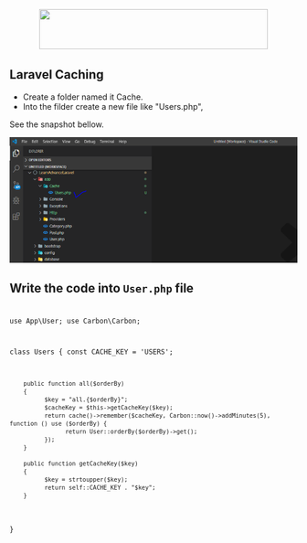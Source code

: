 <p align="center">
  <img src="https://res.cloudinary.com/dtfbvvkyp/image/upload/v1566331377/laravel-logolockup-cmyk-red.svg" width="400" height="70">
</p>


## Laravel Caching

- Create a folder named it Cache.
- Into the filder create a new file like "Users.php", </br>

See the snapshot bellow.
<p align="left">
  <img src="images/users.PNG" width="600" height="220">
</p>

## Write the code into `User.php` file

<code>
<?php
  namespace App\Cache;

  use App\User;
  use Carbon\Carbon;

  class Users
  {
        const CACHE_KEY = 'USERS';

        public function all($orderBy)
        {
              $key = "all.{$orderBy}";
              $cacheKey = $this->getCacheKey($key);
              return cache()->remember($cacheKey, Carbon::now()->addMinutes(5), function () use ($orderBy) {
                    return User::orderBy($orderBy)->get();
              });
        }

        public function getCacheKey($key)
        {
              $key = strtoupper($key);
              return self::CACHE_KEY . "$key";
        }
  }
</code>


